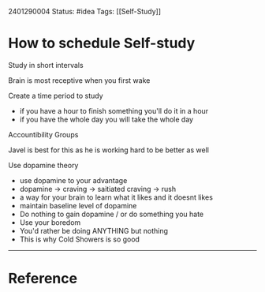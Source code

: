 
2401290004
	Status: #idea 
		Tags: [[Self-Study]]

# How to schedule Self-study

Study in short intervals 

Brain is most receptive when you first wake

Create a time period to study 
- if you have a hour to finish something you'll do it in a hour
- if you have the whole day you will take the whole day

Accountibility Groups

Javel is best for this as he is working hard to be better as well

Use dopamine theory
- use dopamine to your advantage
- dopamine -> craving -> saitiated craving -> rush
- a way for your brain to learn what it likes and it doesnt likes 
- maintain baseline level of dopamine
- Do nothing to gain dopamine / or do something you hate
- Use your boredom 
- You'd rather be doing ANYTHING but nothing
- This is why Cold Showers is so good 









---
# Reference